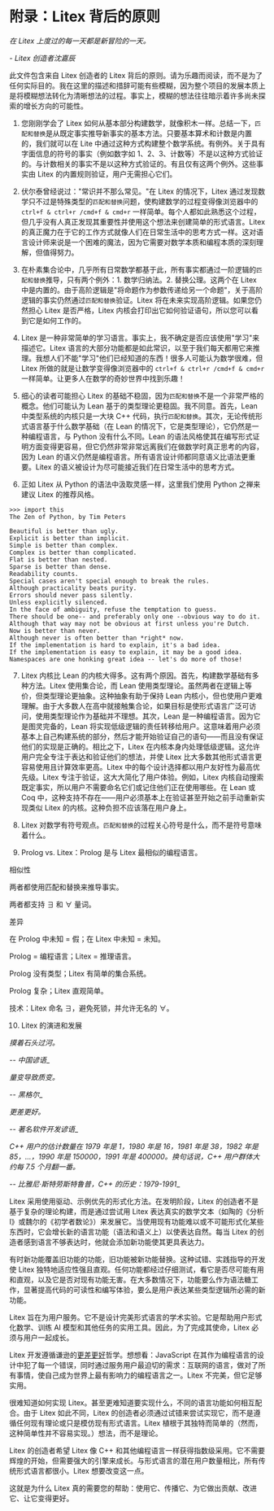 # 附录：Litex 背后的原则

_在 Litex 上度过的每一天都是新冒险的一天。_

_- Litex 创造者沈嘉辰_

此文件包含来自 Litex 创造者的 Litex 背后的原则。请为乐趣而阅读，而不是为了任何实际目的。我在这里的描述和措辞可能有些模糊，因为整个项目的发展本质上是将模糊想法转化为清晰想法的过程。事实上，模糊的想法往往暗示着许多尚未探索的增长方向的可能性。

1. 您刚刚学会了 Litex 如何从基本部分构建数学，就像积木一样。总结一下，`匹配和替换`是从既定事实推导新事实的基本方法。只要基本算术和计数是内置的，我们就可以在 Lite 中通过这种方式构建整个数学系统。有例外。关于具有字面信息的符号的事实（例如数字如 1、2、3、计数等）不是以这种方式验证的。与计数相关的事实不是以这种方式验证的。有且仅有这两个例外。这些事实由 Litex 的内置规则验证，用户无需担心它们。

2. 伏尔泰曾经说过："常识并不那么常见。"在 Litex 的情况下，Litex 通过发现数学只不过是特殊类型的`匹配和替换`问题，使构建数学的过程变得像浏览器中的 `ctrl+f & ctrl+r /cmd+f & cmd+r` 一样简单。每个人都如此熟悉这个过程，但几乎没有人真正发现其重要性并使用这个想法来创建简单的形式语言。Litex 的真正魔力在于它的工作方式就像人们在日常生活中的思考方式一样。这对语言设计师来说是一个困难的魔法，因为它需要对数学本质和编程本质的深刻理解，但值得努力。

3. 在朴素集合论中，几乎所有日常数学都基于此，所有事实都通过一阶逻辑的`匹配和替换`推导，只有两个例外：1. 数学归纳法。2. 替换公理。这两个在 Litex 中是内置的。由于高阶逻辑是"将命题作为参数传递给另一个命题"，关于高阶逻辑的事实仍然通过`匹配和替换`验证。Litex 将在未来实现高阶逻辑。如果您仍然担心 Litex 是否严格，Litex 内核会打印出它如何验证语句，所以您可以看到它是如何工作的。

4. Litex 是一种非常简单的学习语言。事实上，我不确定是否应该使用"学习"来描述它。Litex 语言的大部分功能都是如此常识，以至于我们每天都用它来推理。我想人们不能"学习"他们已经知道的东西！很多人可能认为数学很难，但 Litex 所做的就是让数学变得像浏览器中的 `ctrl+f & ctrl+r /cmd+f & cmd+r` 一样简单。让更多人在数学的奇妙世界中找到乐趣！

5. 细心的读者可能担心 Litex 的基础不稳固，因为`匹配和替换`不是一个非常严格的概念。他们可能认为 Lean 基于的类型理论更稳固。我不同意。首先，Lean 中类型系统的内核只是一大块 C++ 代码，执行`匹配和替换`。其次，无论传统形式语言基于什么数学基础（在 Lean 的情况下，它是类型理论），它仍然是一种编程语言，与 Python 没有什么不同。Lean 的语法风格使其在编写形式证明方面变得更容易，但它仍然非常非常远离我们在做数学时真正思考的内容，因为 Lean 的语义仍然是编程语言。所有语言设计师都同意语义比语法更重要。Litex 的语义被设计为尽可能接近我们在日常生活中的思考方式。

6. 正如 Litex 从 Python 的语法中汲取灵感一样，这里我们使用 Python 之禅来建议 Litex 的推荐风格。

```
>>> import this
The Zen of Python, by Tim Peters

Beautiful is better than ugly.
Explicit is better than implicit.
Simple is better than complex.
Complex is better than complicated.
Flat is better than nested.
Sparse is better than dense.
Readability counts.
Special cases aren't special enough to break the rules.
Although practicality beats purity.
Errors should never pass silently.
Unless explicitly silenced.
In the face of ambiguity, refuse the temptation to guess.
There should be one-- and preferably only one --obvious way to do it.
Although that way may not be obvious at first unless you're Dutch.
Now is better than never.
Although never is often better than *right* now.
If the implementation is hard to explain, it's a bad idea.
If the implementation is easy to explain, it may be a good idea.
Namespaces are one honking great idea -- let's do more of those!
```

7. Litex 内核比 Lean 的内核大得多。这有两个原因。首先，构建数学基础有多种方法。Litex 使用集合论，而 Lean 使用类型理论。虽然两者在逻辑上等价，但类型理论更抽象。这种抽象有助于保持 Lean 内核小，但也使用户更难理解。由于大多数人在高中就接触集合论，如果目标是使形式语言广泛可访问，使用类型理论作为基础并不理想。其次，Lean 是一种编程语言。因为它是图灵完备的，Lean 将实现低级逻辑的责任转移给用户。这意味着用户必须基本上自己构建系统的部分，然后才能开始验证自己的语句——而且没有保证他们的实现是正确的。相比之下，Litex 在内核本身内处理低级逻辑。这允许用户完全专注于表达和验证他们的想法，并使 Litex 比大多数其他形式语言更容易使用且计算效率更高。Litex 中的每个设计选择都以用户友好性为最高优先级。Litex 专注于验证，这大大简化了用户体验。例如，Litex 内核自动搜索既定事实，所以用户不需要命名它们或记住他们正在使用哪些。在 Lean 或 Coq 中，这种支持不存在——用户必须基本上在验证甚至开始之前手动重新实现类似 Litex 的内核。这种负担不应该落在用户身上。

8. Litex 对数学有符号观点。`匹配和替换`的过程关心符号是什么，而不是符号意味着什么。

9. Prolog vs. Litex：Prolog 是与 Litex 最相似的编程语言。

相似性

两者都使用匹配和替换来推导事实。

两者都支持 ∃ 和 ∀ 量词。

差异

在 Prolog 中未知 = 假；在 Litex 中未知 = 未知。

Prolog = 编程语言；Litex = 推理语言。

Prolog 没有类型；Litex 有简单的集合系统。

Prolog 复杂；Litex 直观简单。

技术：Litex 命名 ∃，避免死锁，并允许无名的 ∀。

10. Litex 的演进和发展

_摸着石头过河。_

_-- 中国谚语__

_量变导致质变。_

_-- 黑格尔__

_更差更好。_

_-- 著名软件开发谚语__

_C++ 用户的估计数量在 1979 年是 1，1980 年是 16，1981 年是 38，1982 年是 85，...，1990 年是 150000，1991 年是 400000。换句话说，C++ 用户群体大约每 7.5 个月翻一番。_

_-- 比雅尼·斯特劳斯特鲁普，C++ 的历史：1979-1991__

Litex 采用使用驱动、示例优先的形式化方法。在发明阶段，Litex 的创造者不是基于复杂的理论构建，而是通过尝试用 Litex 表达真实的数学文本（如陶的《分析 I》或魏尔的《初学者数论》）来发展它。当使用现有功能难以或不可能形式化某些东西时，它会增长新的语言功能（语法和语义上）以使表达自然。每当 Litex 的创造者感到语言不够表达时，他就会添加新功能使其更具表达力。

有时新功能覆盖旧功能的功能，旧功能被新功能替换。这种试错、实践指导的开发使 Litex 独特地适应性强且直观。任何功能都经过仔细测试，看它是否尽可能有用和直观，以及它是否对现有功能无害。在大多数情况下，功能要么作为语法糖工作，显著提高代码的可读性和编写体验，要么是用户表达某些类型逻辑所必需的新功能。

Litex 旨在为用户服务。它不是设计完美形式语言的学术实验。它是帮助用户形式化数学、训练 AI 模型和其他任务的实用工具。因此，为了完成其使命，Litex 必须与用户一起成长。

Litex 开发遵循谦逊的[更差更好](https://www.dreamsongs.com/RiseOfWorseIsBetter.html)哲学。想想看：JavaScript 在其作为编程语言的设计中犯了每一个错误，同时通过服务用户最迫切的需求：互联网的语言，做对了所有事情，使自己成为世界上最有影响力的编程语言之一。Litex 不完美，但它足够实用。

很难知道如何实现 Litex。甚至更难知道要实现什么，不同的语言功能如何相互配合。由于 Litex 如此不同，Litex 的创造者必须通过试错来尝试实现它，而不是遵循任何现有理论或只是模仿现有形式语言。Litex 植根于其独特而简单的（然而，这种简单性并不容易实现。）想法，而不是理论。

Litex 的创造者希望 Litex 像 C++ 和其他编程语言一样获得指数级采用。它不需要辉煌的开始，但需要强大的引擎来成长。与形式语言的潜在用户数量相比，所有传统形式语言都很小。Litex 想要改变这一点。

这就是为什么 Litex 真的需要您的帮助：使用它、传播它、为它做出贡献、改进它、让它变得更好。
